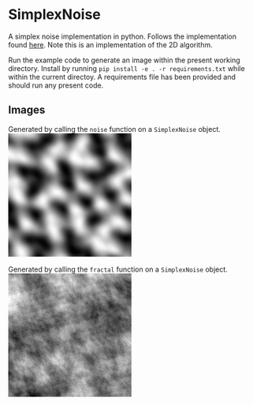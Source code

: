 # SimplexNoise
A simplex noise implementation in python. Follows the implementation found [here](http://webstaff.itn.liu.se/~stegu/simplexnoise/simplexnoise.pdf).
Note this is an implementation of the 2D algorithm.

Run the example code to generate an image within the present working directory. Install by running `pip install -e . -r requirements.txt` while within the current directoy. A requirements file has been provided and should run any present code.

## Images
Generated by calling the `noise` function on a `SimplexNoise` object.<br/>
![Alt text](/img/noise_example.png?raw=true "Generated by calling the noise function")<br/>

Generated by calling the `fractal` function on a `SimplexNoise` object.<br/>
![Alt text](/img/fbm_example.png?raw=true "Generated using fractal brownian motion")<br/>

